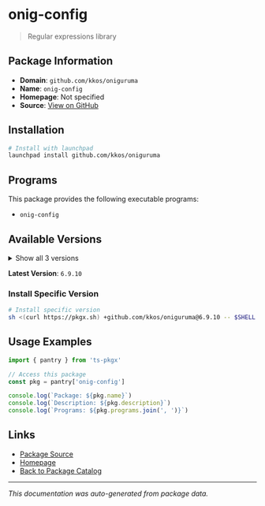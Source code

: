 # onig-config

> Regular expressions library

## Package Information

- **Domain**: `github.com/kkos/oniguruma`
- **Name**: `onig-config`
- **Homepage**: Not specified
- **Source**: [View on GitHub](https://github.com/pkgxdev/pantry/tree/main/projects/github.com/kkos/oniguruma/package.yml)

## Installation

```bash
# Install with launchpad
launchpad install github.com/kkos/oniguruma
```

## Programs

This package provides the following executable programs:

- `onig-config`

## Available Versions

<details>
<summary>Show all 3 versions</summary>

- `6.9.10`, `6.9.9`, `6.9.8`

</details>

**Latest Version**: `6.9.10`

### Install Specific Version

```bash
# Install specific version
sh <(curl https://pkgx.sh) +github.com/kkos/oniguruma@6.9.10 -- $SHELL -i
```

## Usage Examples

```typescript
import { pantry } from 'ts-pkgx'

// Access this package
const pkg = pantry['onig-config']

console.log(`Package: ${pkg.name}`)
console.log(`Description: ${pkg.description}`)
console.log(`Programs: ${pkg.programs.join(', ')}`)
```

## Links

- [Package Source](https://github.com/pkgxdev/pantry/tree/main/projects/github.com/kkos/oniguruma/package.yml)
- [Homepage](#)
- [Back to Package Catalog](../../../package-catalog.md)

---

*This documentation was auto-generated from package data.*
